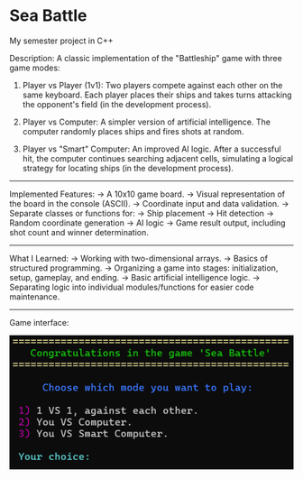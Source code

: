 # Sea Battle
My semester project in C++

Description:
A classic implementation of the "Battleship" game with three game modes:

1) Player vs Player (1v1):
Two players compete against each other on the same keyboard. Each player places their ships and takes turns attacking the opponent's field (in the development process).

2) Player vs Computer:
A simpler version of artificial intelligence. The computer randomly places ships and fires shots at random.

3) Player vs "Smart" Computer:
An improved AI logic. After a successful hit, the computer continues searching adjacent cells, simulating a logical strategy for locating ships (in the development process).

---------------------------------------------------------------------------------------------------------------------------------------------------

Implemented Features:
  -> A 10x10 game board.
  -> Visual representation of the board in the console (ASCII).
  -> Coordinate input and data validation.
  -> Separate classes or functions for:
  -> Ship placement
  -> Hit detection
  -> Random coordinate generation
  -> AI logic
  -> Game result output, including shot count and winner determination.

---------------------------------------------------------------------------------------------------------------------------------------------------

What I Learned:
  -> Working with two-dimensional arrays.
  -> Basics of structured programming.
  -> Organizing a game into stages: initialization, setup, gameplay, and ending.
  -> Basic artificial intelligence logic.
  -> Separating logic into individual modules/functions for easier code maintenance.

---------------------------------------------------------------------------------------------------------------------------------------------------
Game interface:




![Мій скріншот](Sea-Battle/Game-interface.png)


